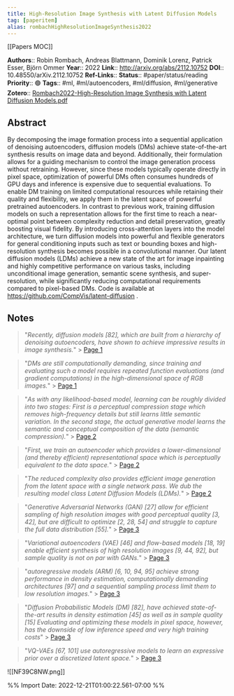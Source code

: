 ```yaml
---
title: High-Resolution Image Synthesis with Latent Diffusion Models
tag: [paperitem]
alias: rombachHighResolutionImageSynthesis2022
---
```


[[Papers MOC]]

**Authors**:: Robin Rombach, Andreas Blattmann, Dominik Lorenz, Patrick Esser, Björn Ommer
**Year**:: 2022
**Link**:: http://arxiv.org/abs/2112.10752
**DOI**:: 10.48550/arXiv.2112.10752
**Ref-Links**::
**Status**:: #paper/status/reading
**Priority**:: 🟢
**Tags**:: #ml, #ml/autoencoders, #ml/diffusion, #ml/generative
**Zotero**:: [Rombach2022-High-Resolution Image Synthesis with Latent Diffusion Models.pdf](zotero://select/library/items/VJIMEWFA)

## Abstract

By decomposing the image formation process into a sequential application of denoising autoencoders, diffusion models (DMs) achieve state-of-the-art synthesis results on image data and beyond. Additionally, their formulation allows for a guiding mechanism to control the image generation process without retraining. However, since these models typically operate directly in pixel space, optimization of powerful DMs often consumes hundreds of GPU days and inference is expensive due to sequential evaluations. To enable DM training on limited computational resources while retaining their quality and flexibility, we apply them in the latent space of powerful pretrained autoencoders. In contrast to previous work, training diffusion models on such a representation allows for the first time to reach a near-optimal point between complexity reduction and detail preservation, greatly boosting visual fidelity. By introducing cross-attention layers into the model architecture, we turn diffusion models into powerful and flexible generators for general conditioning inputs such as text or bounding boxes and high-resolution synthesis becomes possible in a convolutional manner. Our latent diffusion models (LDMs) achieve a new state of the art for image inpainting and highly competitive performance on various tasks, including unconditional image generation, semantic scene synthesis, and super-resolution, while significantly reducing computational requirements compared to pixel-based DMs. Code is available at https://github.com/CompVis/latent-diffusion .
## Notes  

> "_Recently, diffusion models [82], which are built from a hierarchy of denoising autoencoders, have shown to achieve impressive results in image synthesis._"
		> [Page 1](zotero://open-pdf/library/items/VJIMEWFA?page=1&annotation=ETCD68ZX)

	
> "_DMs are still computationally demanding, since training and evaluating such a model requires repeated function evaluations (and gradient computations) in the high-dimensional space of RGB images._"
		> [Page 1](zotero://open-pdf/library/items/VJIMEWFA?page=1&annotation=45Q4SVMU)

	
> "_As with any likelihood-based model, learning can be roughly divided into two stages: First is a perceptual compression stage which removes high-frequency details but still learns little semantic variation. In the second stage, the actual generative model learns the semantic and conceptual composition of the data (semantic compression)._"
		> [Page 2](zotero://open-pdf/library/items/VJIMEWFA?page=2&annotation=XQ9FFEVH)

	
> "_First, we train an autoencoder which provides a lower-dimensional (and thereby efficient) representational space which is perceptually equivalent to the data space._"
		> [Page 2](zotero://open-pdf/library/items/VJIMEWFA?page=2&annotation=KUQE8F4P)

	
> "_The reduced complexity also provides efficient image generation from the latent space with a single network pass. We dub the resulting model class Latent Diffusion Models (LDMs)._"
		> [Page 2](zotero://open-pdf/library/items/VJIMEWFA?page=2&annotation=WDRZ8UV7)

	
> "_Generative Adversarial Networks (GAN) [27] allow for efficient sampling of high resolution images with good perceptual quality [3, 42], but are difficult to optimize [2, 28, 54] and struggle to capture the full data distribution [55]._"
		> [Page 3](zotero://open-pdf/library/items/VJIMEWFA?page=3&annotation=HA5TLSMF)

	
> "_Variational autoencoders (VAE) [46] and flow-based models [18, 19] enable efficient synthesis of high resolution images [9, 44, 92], but sample quality is not on par with GANs._"
		> [Page 3](zotero://open-pdf/library/items/VJIMEWFA?page=3&annotation=MJA5CJ9D)

	
> "_autoregressive models (ARM) [6, 10, 94, 95] achieve strong performance in density estimation, computationally demanding architectures [97] and a sequential sampling process limit them to low resolution images._"
		> [Page 3](zotero://open-pdf/library/items/VJIMEWFA?page=3&annotation=NDBWVWB2)

	
> "_Diffusion Probabilistic Models (DM) [82], have achieved state-of-the-art results in density estimation [45] as well as in sample quality [15] Evaluating and optimizing these models in pixel space, however, has the downside of low inference speed and very high training costs_"
		> [Page 3](zotero://open-pdf/library/items/VJIMEWFA?page=3&annotation=M7TMW83U)

	
> "_VQ-VAEs [67, 101] use autoregressive models to learn an expressive prior over a discretized latent space._"
		> [Page 3](zotero://open-pdf/library/items/VJIMEWFA?page=3&annotation=QANSQISZ)

	
![[NF39C8NW.png]]

	


%% Import Date: 2022-12-21T01:00:22.561-07:00 %%
